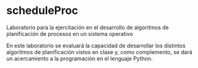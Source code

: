 # scheduleProc

Laboratorio para la ejercitación en el desarrollo de algoritmos de planificación de procesos en un sistema operativo

En este laboratorio se evaluará la capacidad de desarrollar los distintos
algoritmos de planificación vistos en clase y, como complemento, se dará un
acercamiento a la programación en el lenguaje Python.
